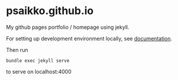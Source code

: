 # psaikko.github.io

My github pages portfolio / homepage using jekyll.

For setting up development environment locally, see [documentation](https://docs.github.com/en/enterprise/2.14/user/articles/setting-up-your-github-pages-site-locally-with-jekyll).


Then run
```
bundle exec jekyll serve
```
to serve on localhost:4000
